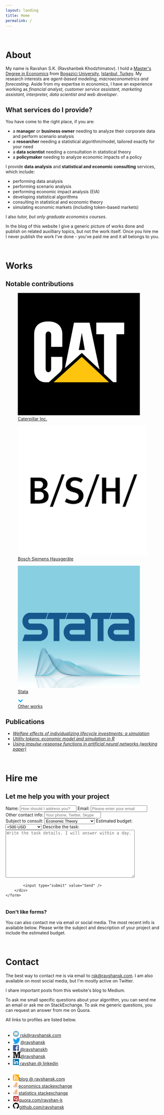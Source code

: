 ```yaml
---
layout: landing
title: Home
permalink: /
---
```


<a name="about"></a><br>
# About

My name is Ravshan S.K. (Ravshanbek Khodzhimatov). I hold a [Master's Degree in Economics](http://econ.boun.edu.tr) from [Bogazici University](http://boun.edu.tr), [Istanbul, Turkey](https://en.wikipedia.org/wiki/Istanbul). My research interests are _agent-based modeling, macroeconometrics and forecasting_. Aside from my expertise in economics, I have an experience working as _financial analyst, customer service assistant, marketing assistant, interpreter, data scientist and web developer_.  

## What services do I provide?

You have come to the right place, if you are:
- a **manager** or **business owner** needing to analyze their corporate data and perform scenario analysis
- a **researcher** needing a statistical algorithm/model, tailored exactly for your need
- a **data scientist** needing a consultation in statistical theory
- a **policymaker** needing to analyze economic impacts of a policy

I provide **data analysis** and **statistical and economic consulting** services, which include:
- performing data analysis
- performing scenario analysis
- performing economic impact analysis (EIA)
- developing statistical algorithms
- consulting in statistical and economic theory
- simulating economic markets (including token-based markets)


I also _tutor, but only graduate economics courses_.  

In the blog of this website I give a generic picture of works done and publish on related auxilliary topics, but not the work itself. Once you hire me I never publish the work I've done - you've paid me and it all belongs to you.

<a name="works"></a><br>
# Works

## Notable contributions
<div class="row">
	<div class="imgcolumn">
		<figure class="blog">
			<a href="/works#caterpillar">
				<img src="/assets/img/landing/caterpillar.png">
				<figcaption>Caterpillar Inc.</figcaption>
			</a>
		</figure>
	</div>
	<div class="imgcolumn">
		<figure class="blog">
			<a href="/works#bsh">
				<img src="/assets/img/landing/bsh.jpg">
				<figcaption>Bosch Siemens Hausgeräte</figcaption>
			</a>
		</figure>
	</div>
	<div class="imgcolumn">
		<figure class="blog">
			<a href="/works#stata">
				<img src="/assets/img/landing/stata.jpg">
				<figcaption>Stata</figcaption>
			</a>
		</figure>
	</div>
</div>

<figure class="expand">
	<a href="/works">
		<img src="/assets/img/landing/expand.png"/>
		<figcaption>Other works</figcaption>
	</a>
</figure>

## Publications 

- _[Welfare effects of individualizing lifecycle investments: a simulation](https://github.com/ravshansk/mathesis/blob/master/tex/article.pdf)_
- _[Utility tokens: economic model and simulation in R](https://hackernoon.com/utility-tokens-discussion-economic-model-and-simulation-in-r-798c0ff3d26c)_
- _[Using impulse-response functions in artificial neural networks (working paper)](/blog/2017/12/12/irf-ann/)_

<a name="hire"></a><br>
# Hire me

## Let me help you with your project

<div class="row">
	<form class="contactform" action="https://formspree.io/rsk@ravshansk.com" method="POST">
		<input type="hidden" name="_subject" value="Job request from website" />
		<div class="column">
			<label>Name:</label>
			<input type="text" name="name" placeholder="How should I address you?" required />
			<label>Email:</label>
			<input type="email" name="email" placeholder="Please enter your email" required />
			<label>Other contact info:</label>
			<input type="text" name="other" placeholder="Your phone, Twitter, Skype" />
		</div>
		<div class="column">
			<label>Subject to consult:</label>
			<select name="topic">
				<option>Economic Theory</option>
				<option>Statistical Theory</option>
				<option>Economic Analysis</option>
				<option>Statistical Analysis</option>
				<option>Machine Learning</option>
				<option>Computational Statistics</option>
				<option>Other</option>
			</select>
			<label>Estimated budget:</label>
			<select name="budget">
				<option><500 USD</option>
				<option>500-1000 USD</option>
				<option>1000-2000 USD</option>
				<option>>2000 USD</option>
			</select>
			<label>Describe the task:</label>
			<textarea name="body" rows="10" cols="50" placeholder="Write the task details. I will answer within a day." required></textarea>
			
			<input type="submit" value="Send" />
		</div>
	</form>
</div>

### Don't like forms?
You can also contact me via email or social media. The most recent info is available below. Please write the subject and description of your project and include the estimated budget. 

<a name="contact"></a><br>
# Contact

The best way to contact me is via email to [rsk@ravshansk.com](mailto:rsk@ravshansk.com). I am also available on most social media, but I'm mostly active on Twitter.  

I share important posts from this website's blog to Medium.  

To ask me small specific questions about your algorithm, you can send me an email or ask me on StackExchange. To ask me generic questions, you can request an answer from me on Quora.  

All links to profiles are listed below.

<div class="row">
	<div class="column">
	<ul class="contacts">
		<li>
			<a href="mailto:rsk@ravshansk.com">
				<img src="/assets/img/landing/email.png" height="20px" class="inline"> rsk@ravshansk.com
			</a>
		</li>
		<li>
			<a href="https://twitter.com/ravshansk">
				<img src="/assets/img/landing/twitter.png" height="20px" class="inline">@ravshansk
			</a>
		</li>
		<li>
			<a href="https://facebook.com/ravshanskh">
				<img src="/assets/img/landing/facebook.png" height="20px" class="inline"> @ravshanskh
			</a>
		</li>
		<li>
			<a href="https://medium.com/@ravshansk">
				<img src="/assets/img/landing/medium.png" height="20px" class="inline">@ravshansk
			</a>
		</li>
		<li>
			<a href="https://linkedin.com/in/ravshanbek">
				<img src="/assets/img/landing/linkedin.png" height="20px" class="inline"> ravshan @ linkedin
			</a>
		</li>
	</ul>
	</div>
	<div class="column">
	<ul class="contacts">
		<li>
			<a href="/blog">
				<img src="/assets/img/landing/blog.png" height="20px" class="inline">blog @ ravshansk.com
			</a>
		</li>
		<li>
			<a href="https://economics.stackexchange.com/users/18320/ravshan-s-k">
				<img src="/assets/img/landing/stackexchange.png" height="20px" class="inline">economics stackexchange
			</a>
		</li>
		<li>
			<a href="https://stats.stackexchange.com/users/208529/ravshan-s-k">
				<img src="/assets/img/landing/stackexchange.png" height="20px" class="inline">statistics stackexchange
			</a>
		</li>
		<li>
			<a href="https://www.quora.com/profile/Ravshan-K">
				<img src="/assets/img/landing/quora.png" height="20px" class="inline">quora.com/ravshan-k
			</a>
		</li>
		<li>
			<a href="https://www.github.com/ravshansk">
				<img src="/assets/img/landing/github.png" height="20px" class="inline">github.com/ravshansk
			</a>
		</li>
	</ul>
	</div>
</div>

